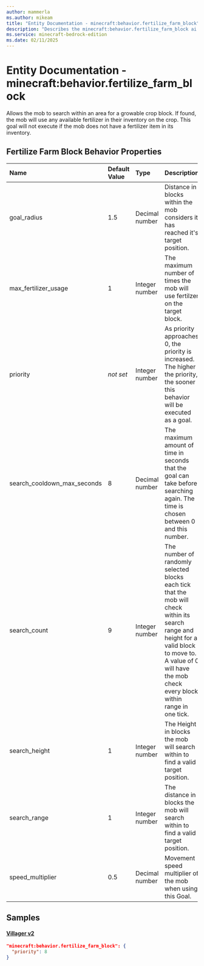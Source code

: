 ```yaml
---
author: mammerla
ms.author: mikeam
title: "Entity Documentation - minecraft:behavior.fertilize_farm_block"
description: "Describes the minecraft:behavior.fertilize_farm_block ai behavior component"
ms.service: minecraft-bedrock-edition
ms.date: 02/11/2025 
---
```


# Entity Documentation - minecraft:behavior.fertilize_farm_block

Allows the mob to search within an area for a growable crop block. If found, the mob will use any available fertilizer in their inventory on the crop. This goal will not execute if the mob does not have a fertilizer item in its inventory.


## Fertilize Farm Block Behavior Properties

|Name       |Default Value |Type |Description |Example Values |
|:----------|:-------------|:----|:-----------|:------------- |
| goal_radius | 1.5 | Decimal number | Distance in blocks within the mob considers it has reached it's target position. |  | 
| max_fertilizer_usage | 1 | Integer number | The maximum number of times the mob will use fertilzer on the target block. |  | 
| priority | *not set* | Integer number | As priority approaches 0, the priority is increased. The higher the priority, the sooner this behavior will be executed as a goal. | Villager v2: `8` | 
| search_cooldown_max_seconds | 8 | Decimal number | The maximum amount of time in seconds that the goal can take before searching again. The time is chosen between 0 and this number. |  | 
| search_count | 9 | Integer number | The number of randomly selected blocks each tick that the mob will check within its search range and height for a valid block to move to. A value of 0 will have the mob check every block within range in one tick. |  | 
| search_height | 1 | Integer number | The Height in blocks the mob will search within to find a valid target position. |  | 
| search_range | 1 | Integer number | The distance in blocks the mob will search within to find a valid target position. |  | 
| speed_multiplier | 0.5 | Decimal number | Movement speed multiplier of the mob when using this Goal. |  | 

## Samples

#### [Villager v2](https://github.com/Mojang/bedrock-samples/tree/preview/behavior_pack/entities/villager_v2.json)


```json
"minecraft:behavior.fertilize_farm_block": {
  "priority": 8
}
```
